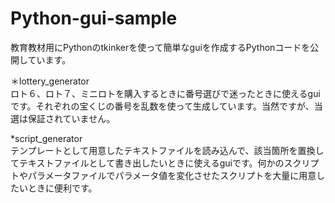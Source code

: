 # Python-gui-sample
  教育教材用にPythonのtkinkerを使って簡単なguiを作成するPythonコードを公開しています。
  
  ＊lottery_generator \
    ロト６、ロト７、ミニロトを購入するときに番号選びで迷ったときに使えるguiです。それぞれの宝くじの番号を乱数を使って生成しています。当然ですが、当選は保証されていません。

  *script_generator \
    テンプレートとして用意したテキストファイルを読み込んで、該当箇所を置換してテキストファイルとして書き出したいときに使えるguiです。何かのスクリプトやパラメータファイルでパラメータ値を変化させたスクリプトを大量に用意したいときに便利です。
